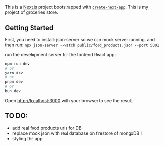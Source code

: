 This is a [Next.js](https://nextjs.org) project bootstrapped with [`create-next-app`](https://nextjs.org/docs/app/api-reference/cli/create-next-app).
This is my project of groceries store. 

## Getting Started

First, 
you need to install: json-server so we can mock server running.
and then run: 
```npx json-server --watch public/food_products.json --port 5001```

run the development server for the fontend React app:
```bash
npm run dev
# or
yarn dev
# or
pnpm dev
# or
bun dev
```

Open [http://localhost:3000](http://localhost:3000) with your browser to see the result.

## TO DO:
- add real food products urls for DB
- replace mock json with real database on firestore of mongoDB !
- styling the app